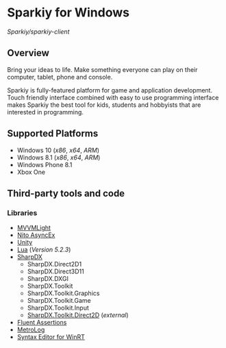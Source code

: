 # Sparkiy for Windows
_Sparkiy/sparkiy-client_

## Overview
Bring your ideas to life. Make something everyone can play on their computer, tablet, phone and console.

Sparkiy is fully-featured platform for game and application development. Touch friendly interface combined with easy to use programming interface makes Sparkiy the best tool for kids, students and hobbyists that are interested in programming.

## Supported Platforms
- Windows 10 (_x86_, _x64_, _ARM_)
- Windows 8.1 (_x86_, _x64_, _ARM_)
- Windows Phone 8.1
- Xbox One

## Third-party tools and code
### Libraries
- [MVVMLight](http://www.mvvmlight.net)
- [Nito AsyncEx](https://github.com/StephenCleary/AsyncEx)
- [Unity](http://unity.codeplex.com/)
- [Lua](http://lua.org/) (_Version 5.2.3_)
- [SharpDX](http://sharpdx.org/)
    - SharpDX.Direct2D1
    - SharpDX.Direct3D11
    - SharpDX.DXGI
    - SharpDX.Toolkit
    - SharpDX.Toolkit.Graphics
    - SharpDX.Toolkit.Game
    - SharpDX.Toolkit.Input
    - [SharpDX.Toolkit.Direct2D](https://github.com/Sparkiy/SharpDX.Toolkit.Game.Direct2D) (_external_)
- [Fluent Assertions](https://github.com/dennisdoomen/fluentassertions)
- [MetroLog](https://github.com/mbrit/MetroLog)
- [Syntax Editor for WinRT](https://gallery.technet.microsoft.com/scriptcenter/Syntax-Editor-for-WinRT-c556d223/view/Reviews)
